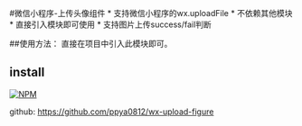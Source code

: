 #微信小程序-上传头像组件
    * 支持微信小程序的wx.uploadFile
    * 不依赖其他模块
    * 直接引入模块即可使用
    * 支持图片上传success/fail判断


##使用方法： 直接在项目中引入此模块即可。

## install
[![NPM](https://nodei.co/npm/wx-upload-figure.png)](https://nodei.co/npm/wx-upload-figure/)

github: https://github.com/ppya0812/wx-upload-figure
